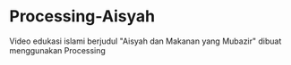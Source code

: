# Processing-Aisyah
Video edukasi islami berjudul "Aisyah dan Makanan yang Mubazir" dibuat menggunakan Processing
